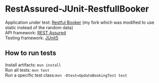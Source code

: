 # RestAssured-JUnit-RestfullBooker

Application under test: [Restful Booker](https://github.com/azeljkovic/restful-booker) (my fork which was modified to use static instead of the random data)  
API framework: [REST Assured](https://rest-assured.io/)  
Testing framework: [JUnit5](https://junit.org/junit5/)  

## How to run tests
Install artifacts: `mvn install`  
Run all tests: `mvn test`  
Run a specific test class:`mvn -Dtest=UpdateBookingTest test`
